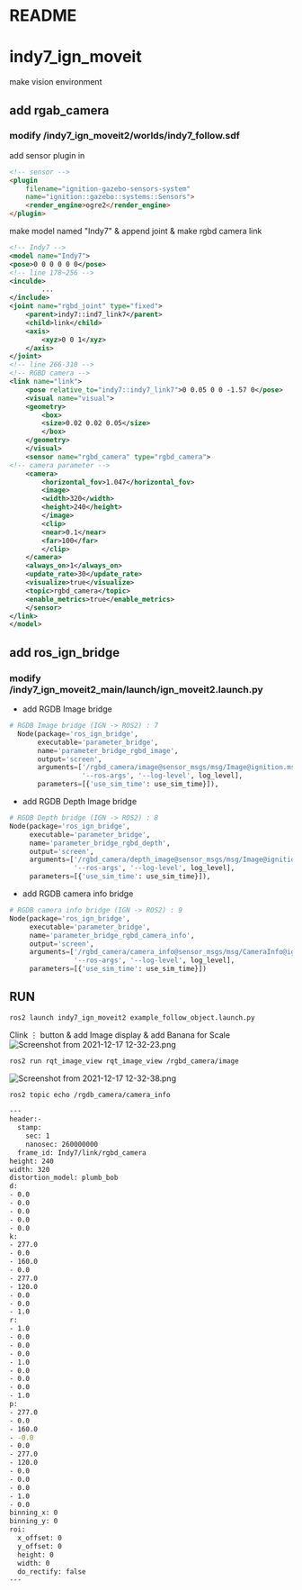 # README

# indy7_ign_moveit

make vision environment

## add rgab_camera

### modify /indy7_ign_moveit2/worlds/indy7_follow.sdf

add sensor plugin in 

```html
<!-- sensor -->
<plugin
    filename="ignition-gazebo-sensors-system"
    name="ignition::gazebo::systems::Sensors">
    <render_engine>ogre2</render_engine>
</plugin>
```

make model named "Indy7" & append joint & make rgbd camera link

```xml
<!-- Indy7 -->
<model name="Indy7">
<pose>0 0 0 0 0 0</pose>
<!-- line 178~256 -->
<inculde>
		...
</include>
<joint name="rgbd_joint" type="fixed">
    <parent>indy7::ind7_link7</parent>
    <child>link</child>
    <axis>
        <xyz>0 0 1</xyz>
    </axis>
</joint>
<!-- line 266-310 -->
<!-- RGBD camera -->
<link name="link">
    <pose relative_to="indy7::indy7_link7">0 0.05 0 0 -1.57 0</pose>
    <visual name="visual">
    <geometry>
        <box>
        <size>0.02 0.02 0.05</size>
        </box>
    </geometry>
    </visual>
    <sensor name="rgbd_camera" type="rgbd_camera">
<!-- camera parameter -->
    <camera>
        <horizontal_fov>1.047</horizontal_fov>
        <image>
        <width>320</width>
        <height>240</height>
        </image>
        <clip>
        <near>0.1</near>
        <far>100</far>
        </clip>
    </camera>
    <always_on>1</always_on>
    <update_rate>30</update_rate>
    <visualize>true</visualize>
    <topic>rgbd_camera</topic>
    <enable_metrics>true</enable_metrics>
    </sensor>
</link>
</model>
```

## add ros_ign_bridge

### modify /indy7_ign_moveit2_main/launch/ign_moveit2.launch.py

- add RGDB Image bridge

```python
# RGDB Image bridge (IGN -> ROS2) : 7
  Node(package='ros_ign_bridge',
       executable='parameter_bridge',
       name='parameter_bridge_rgbd_image',
       output='screen',
       arguments=['/rgbd_camera/image@sensor_msgs/msg/Image@ignition.msgs.Image',
                  '--ros-args', '--log-level', log_level],
       parameters=[{'use_sim_time': use_sim_time}]),
```

- add RGDB Depth Image bridge

```python
# RGDB Depth bridge (IGN -> ROS2) : 8
Node(package='ros_ign_bridge',
     executable='parameter_bridge',
     name='parameter_bridge_rgbd_depth',
     output='screen',
     arguments=['/rgbd_camera/depth_image@sensor_msgs/msg/Image@ignition.msgs.Image',
                '--ros-args', '--log-level', log_level],
     parameters=[{'use_sim_time': use_sim_time}]),
```

- add RGDB camera info bridge

```python
# RGDB camera info bridge (IGN -> ROS2) : 9
Node(package='ros_ign_bridge',
     executable='parameter_bridge',
     name='parameter_bridge_rgbd_camera_info',
     output='screen',
     arguments=['/rgbd_camera/camera_info@sensor_msgs/msg/CameraInfo@ignition.msgs.CameraInfo',
                '--ros-args', '--log-level', log_level],
     parameters=[{'use_sim_time': use_sim_time}])
```

## RUN

```xml
ros2 launch indy7_ign_moveit2 example_follow_object.launch.py
```

Clink  ⋮ button & add Image display & add Banana for Scale
![Screenshot from 2021-12-17 12-32-23.png](image/Screenshot_from_2021-12-17_12-32-23.png)

```html
ros2 run rqt_image_view rqt_image_view /rgbd_camera/image
```
![Screenshot from 2021-12-17 12-32-38.png](image/Screenshot_from_2021-12-17_12-32-38.png)

```xml
ros2 topic echo /rgdb_camera/camera_info
```

```bash
---
header:-
  stamp:
    sec: 1
    nanosec: 260000000
  frame_id: Indy7/link/rgbd_camera
height: 240
width: 320
distortion_model: plumb_bob
d:
- 0.0
- 0.0
- 0.0
- 0.0
- 0.0
k:
- 277.0
- 0.0
- 160.0
- 0.0
- 277.0
- 120.0
- 0.0
- 0.0
- 1.0
r:
- 1.0
- 0.0
- 0.0
- 0.0
- 1.0
- 0.0
- 0.0
- 0.0
- 1.0
p:
- 277.0
- 0.0
- 160.0
- -0.0
- 0.0
- 277.0
- 120.0
- 0.0
- 0.0
- 0.0
- 1.0
- 0.0
binning_x: 0
binning_y: 0
roi:
  x_offset: 0
  y_offset: 0
  height: 0
  width: 0
  do_rectify: false
---
```
